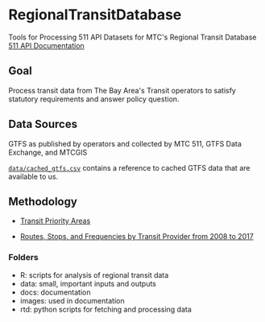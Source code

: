 # RegionalTransitDatabase  

Tools for Processing 511 API Datasets for MTC's Regional Transit Database
[511 API Documentation](http://assets.511.org/pdf/RTT%20API%20V2.0%20Reference.pdf)  

## Goal 

Process transit data from The Bay Area's Transit operators to satisfy statutory requirements and answer policy question.  

## Data Sources

GTFS as published by operators and collected by MTC 511, GTFS Data Exchange, and MTCGIS

[`data/cached_gtfs.csv`](https://github.com/BayAreaMetro/RegionalTransitDatabase/blob/master/data/cached_gtfs.csv) contains a reference to cached GTFS data that are available to us.  

## Methodology 

- [Transit Priority Areas](https://github.com/MetropolitanTransportationCommission/RegionalTransitDatabase/blob/master/docs/transit_priority_areas.md) 

- [Routes, Stops, and Frequencies by Transit Provider from 2008 to 2017](https://github.com/MetropolitanTransportationCommission/RegionalTransitDatabase/blob/master/docs/historical_transit_data.md) 


### Folders

- R: scripts for analysis of regional transit data
- data: small, important inputs and outputs 
- docs: documentation
- images: used in documentation
- rtd: python scripts for fetching and processing data
